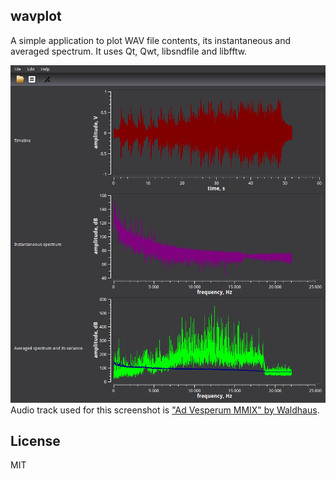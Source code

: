 wavplot
-------

A simple application to plot WAV file contents, its instantaneous and averaged spectrum. It uses Qt, Qwt, libsndfile and libfftw.

![screenshot](https://raw.githubusercontent.com/lockie/wavplot/master/screenshot.png)
Audio track used for this screenshot is ["Ad Vesperum MMIX" by Waldhaus](https://www.discogs.com/Waldhaus-The-Waldhaus-Doctrine-EP/release/1658750).

License
-------

MIT
